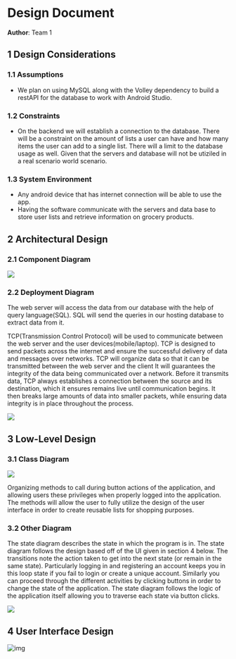# Design Document

**Author**: Team 1

## 1 Design Considerations

### 1.1 Assumptions

- We plan on using MySQL along with the Volley dependency to build a restAPI for the database to work with Android Studio.

### 1.2 Constraints

- On the backend we will establish a connection to the database. There will be a constraint on the amount of lists a user can have and how many items the user can add to a single list. There will a limit to the database usage as well. Given that the servers and database will not be utiziled in a real scenario world scenario.

### 1.3 System Environment

- Any android device that has internet connection will be able to use the app.
- Having the software communicate with the servers and data base to store user lists and retrieve information on grocery products.

## 2 Architectural Design

### 2.1 Component Diagram

![](https://370cs.s3.amazonaws.com/componentDiagram.png)

### 2.2 Deployment Diagram

The web server will access the data from our database with the help of query language(SQL). SQL will send the queries in our hosting database to extract data from it.

TCP(Transmission Control Protocol) will be used to communicate between the web server and the user devices(mobile/laptop). TCP is designed to send packets across the internet and ensure the successful delivery of data and messages over networks. TCP will organize data so that it can be transmitted between the web server and the client It will guarantees the integrity of the data being communicated over a network. Before it transmits data, TCP always establishes a connection between the source and its destination, which it ensures remains live until communication begins. It then breaks large amounts of data into smaller packets, while ensuring data integrity is in place throughout the process.

![](https://july22proj.s3.amazonaws.com/DeploymentDiagram.jpeg)

## 3 Low-Level Design

### 3.1 Class Diagram

![](<https://370cs.s3.amazonaws.com/design-team+(2).jpeg>)

Organizing methods to call during button actions of the application, and allowing users these privileges when properly logged into the application. The methods will allow the user to fully utilize the design of the user interface in order to create reusable lists for shopping purposes.

### 3.2 Other Diagram

The state diagram describes the state in which the program is in. The state diagram follows the design based off of the UI given in section 4 below. The transitions note the action taken to get into the next state (or remain in the same state). Particularly logging in and registering an account keeps you in this loop state if you fail to login or create a unique account. Similarly you can proceed through the different activities by clicking buttons in order to change the state of the application. The state diagram follows the logic of the application itself allowing you to traverse each state via button clicks.

![](https://july22proj.s3.amazonaws.com/statediagram2.png)

## 4 User Interface Design

![img](https://july22proj.s3.amazonaws.com/UserInterface.png)
